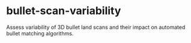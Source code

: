 # bullet-scan-variability
Assess variability of 3D bullet land scans and their impact on automated bullet matching algorithms.
